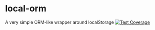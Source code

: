 # local-orm
A very simple ORM-like wrapper around localStorage
[![Test Coverage](https://codeclimate.com/github/hiquest/local_orm/badges/coverage.svg)](https://codeclimate.com/github/hiquest/local_orm/coverage)
